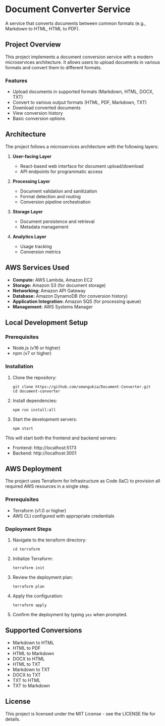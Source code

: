 # Document Converter Service

A service that converts documents between common formats (e.g., Markdown to HTML, HTML to PDF).

## Project Overview

This project implements a document conversion service with a modern microservices architecture. It allows users to upload documents in various formats and convert them to different formats.

### Features

- Upload documents in supported formats (Markdown, HTML, DOCX, TXT)
- Convert to various output formats (HTML, PDF, Markdown, TXT)
- Download converted documents
- View conversion history
- Basic conversion options

## Architecture

The project follows a microservices architecture with the following layers:

1. **User-facing Layer**
   - React-based web interface for document upload/download
   - API endpoints for programmatic access

2. **Processing Layer**
   - Document validation and sanitization
   - Format detection and routing
   - Conversion pipeline orchestration

3. **Storage Layer**
   - Document persistence and retrieval
   - Metadata management

4. **Analytics Layer**
   - Usage tracking
   - Conversion metrics

## AWS Services Used

- **Compute:** AWS Lambda, Amazon EC2
- **Storage:** Amazon S3 (for document storage)
- **Networking:** Amazon API Gateway
- **Database:** Amazon DynamoDB (for conversion history)
- **Application Integration:** Amazon SQS (for processing queue)
- **Management:** AWS Systems Manager

## Local Development Setup

### Prerequisites

- Node.js (v16 or higher)
- npm (v7 or higher)

### Installation

1. Clone the repository:
   ```
   git clone https://github.com/smangukia/Document-Converter.git
   cd document-converter
   ```

2. Install dependencies:
   ```
   npm run install:all
   ```

3. Start the development servers:
   ```
   npm start
   ```

This will start both the frontend and backend servers:
- Frontend: http://localhost:5173
- Backend: http://localhost:3001

## AWS Deployment

The project uses Terraform for Infrastructure as Code (IaC) to provision all required AWS resources in a single step.

### Prerequisites

- Terraform (v1.0 or higher)
- AWS CLI configured with appropriate credentials

### Deployment Steps

1. Navigate to the terraform directory:
   ```
   cd terraform
   ```

2. Initialize Terraform:
   ```
   terraform init
   ```

3. Review the deployment plan:
   ```
   terraform plan
   ```

4. Apply the configuration:
   ```
   terraform apply
   ```

5. Confirm the deployment by typing `yes` when prompted.

## Supported Conversions

- Markdown to HTML
- HTML to PDF
- HTML to Markdown
- DOCX to HTML
- HTML to TXT
- Markdown to TXT
- DOCX to TXT
- TXT to HTML
- TXT to Markdown

## License

This project is licensed under the MIT License - see the LICENSE file for details.
